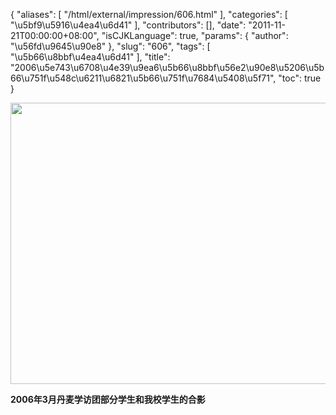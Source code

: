 {
    "aliases": [
        "/html/external/impression/606.html"
    ],
    "categories": [
        "\u5bf9\u5916\u4ea4\u6d41"
    ],
    "contributors": [],
    "date": "2011-11-21T00:00:00+08:00",
    "isCJKLanguage": true,
    "params": {
        "author": "\u56fd\u9645\u90e8"
    },
    "slug": "606",
    "tags": [
        "\u5b66\u8bbf\u4ea4\u6d41"
    ],
    "title": "2006\u5e743\u6708\u4e39\u9ea6\u5b66\u8bbf\u56e2\u90e8\u5206\u5b66\u751f\u548c\u6211\u6821\u5b66\u751f\u7684\u5408\u5f71",
    "toc": true
}

<img
    src="https://cdn.tfls.online/mirror/full/422841c1ed393e3400ff213313ce06086cf3995c.jpg"
    style="display:block;margin-left:auto;margin-right:auto;"
    decoding="async"
    fetchpriority="auto"
    loading="lazy"
    height="450"
    width="600"
/>

**2006年3月丹麦学访团部分学生和我校学生的合影**

 

